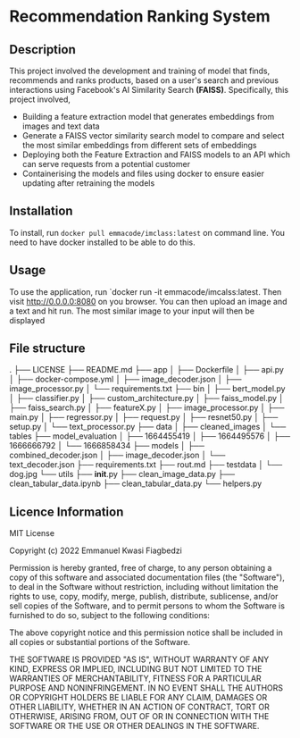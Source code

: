 # Recommendation Ranking System
## Description
This project involved the development and training of model that finds, recommends and ranks products, based on a user's search and previous interactions using Facebook's AI Similarity Search **(FAISS)**. Specifically, this project involved,
- Building a feature extraction model that generates embeddings from images and text data
- Generate a FAISS vector similarity search model to compare and select the most similar embeddings from different sets of embeddings
- Deploying both the Feature Extraction and FAISS models to an API which can serve requests from a potential customer
- Containerising the models and files using docker to ensure easier updating after retraining the models

## Installation
To install, run `docker pull emmacode/imclass:latest` on command line. You need to have docker installed to be able to do this.

## Usage
To use the application, run `docker run -it emmacode/imcalss:latest. Then visit http://0.0.0.0:8080 on you browser. You can then upload
an image and a text and hit run. The most similar image to your input will then be displayed

## File structure
.
├── LICENSE
├── README.md
├── app
│   ├── Dockerfile
│   ├── api.py
│   ├── docker-compose.yml
│   ├── image_decoder.json
│   ├── image_processor.py
│   └── requirements.txt
├── bin
│   ├── bert_model.py
│   ├── classifier.py
│   ├── custom_architecture.py
│   ├── faiss_model.py
│   ├── faiss_search.py
│   ├── featureX.py
│   ├── image_processor.py
│   ├── main.py
│   ├── regressor.py
│   ├── request.py
│   ├── resnet50.py
│   ├── setup.py
│   └── text_processor.py
├── data
│   ├── cleaned_images
│   └── tables
├── model_evaluation
│   ├── 1664455419
│   ├── 1664495576
│   ├── 1666666792
│   └── 1666858434
├── models
│   ├── combined_decoder.json
│   ├── image_decoder.json
│   └── text_decoder.json
├── requirements.txt
├── rout.md
├── testdata
│   └── dog.jpg
└── utils
    ├── __init__.py
    ├── clean_image_data.py
    ├── clean_tabular_data.ipynb
    ├── clean_tabular_data.py
    └── helpers.py


## Licence Information
MIT License

Copyright (c) 2022 Emmanuel Kwasi Fiagbedzi

Permission is hereby granted, free of charge, to any person obtaining a copy
of this software and associated documentation files (the "Software"), to deal
in the Software without restriction, including without limitation the rights
to use, copy, modify, merge, publish, distribute, sublicense, and/or sell
copies of the Software, and to permit persons to whom the Software is
furnished to do so, subject to the following conditions:

The above copyright notice and this permission notice shall be included in all
copies or substantial portions of the Software.

THE SOFTWARE IS PROVIDED "AS IS", WITHOUT WARRANTY OF ANY KIND, EXPRESS OR
IMPLIED, INCLUDING BUT NOT LIMITED TO THE WARRANTIES OF MERCHANTABILITY,
FITNESS FOR A PARTICULAR PURPOSE AND NONINFRINGEMENT. IN NO EVENT SHALL THE
AUTHORS OR COPYRIGHT HOLDERS BE LIABLE FOR ANY CLAIM, DAMAGES OR OTHER
LIABILITY, WHETHER IN AN ACTION OF CONTRACT, TORT OR OTHERWISE, ARISING FROM,
OUT OF OR IN CONNECTION WITH THE SOFTWARE OR THE USE OR OTHER DEALINGS IN THE
SOFTWARE.
